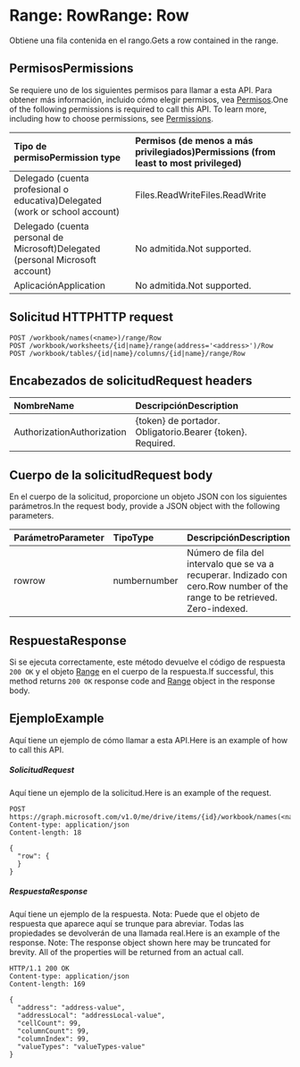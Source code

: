 # <a name="range-row"></a><span data-ttu-id="de684-101">Range: Row</span><span class="sxs-lookup"><span data-stu-id="de684-101">Range: Row</span></span>

<span data-ttu-id="de684-102">Obtiene una fila contenida en el rango.</span><span class="sxs-lookup"><span data-stu-id="de684-102">Gets a row contained in the range.</span></span>
## <a name="permissions"></a><span data-ttu-id="de684-103">Permisos</span><span class="sxs-lookup"><span data-stu-id="de684-103">Permissions</span></span>
<span data-ttu-id="de684-p101">Se requiere uno de los siguientes permisos para llamar a esta API. Para obtener más información, incluido cómo elegir permisos, vea [Permisos](../../../concepts/permissions_reference.md).</span><span class="sxs-lookup"><span data-stu-id="de684-p101">One of the following permissions is required to call this API. To learn more, including how to choose permissions, see [Permissions](../../../concepts/permissions_reference.md).</span></span>

|<span data-ttu-id="de684-106">Tipo de permiso</span><span class="sxs-lookup"><span data-stu-id="de684-106">Permission type</span></span>      | <span data-ttu-id="de684-107">Permisos (de menos a más privilegiados)</span><span class="sxs-lookup"><span data-stu-id="de684-107">Permissions (from least to most privileged)</span></span>              |
|:--------------------|:---------------------------------------------------------|
|<span data-ttu-id="de684-108">Delegado (cuenta profesional o educativa)</span><span class="sxs-lookup"><span data-stu-id="de684-108">Delegated (work or school account)</span></span> | <span data-ttu-id="de684-109">Files.ReadWrite</span><span class="sxs-lookup"><span data-stu-id="de684-109">Files.ReadWrite</span></span>    |
|<span data-ttu-id="de684-110">Delegado (cuenta personal de Microsoft)</span><span class="sxs-lookup"><span data-stu-id="de684-110">Delegated (personal Microsoft account)</span></span> | <span data-ttu-id="de684-111">No admitida.</span><span class="sxs-lookup"><span data-stu-id="de684-111">Not supported.</span></span>    |
|<span data-ttu-id="de684-112">Aplicación</span><span class="sxs-lookup"><span data-stu-id="de684-112">Application</span></span> | <span data-ttu-id="de684-113">No admitida.</span><span class="sxs-lookup"><span data-stu-id="de684-113">Not supported.</span></span> |

## <a name="http-request"></a><span data-ttu-id="de684-114">Solicitud HTTP</span><span class="sxs-lookup"><span data-stu-id="de684-114">HTTP request</span></span>
<!-- { "blockType": "ignored" } -->
```http
POST /workbook/names(<name>)/range/Row
POST /workbook/worksheets/{id|name}/range(address='<address>')/Row
POST /workbook/tables/{id|name}/columns/{id|name}/range/Row

```
## <a name="request-headers"></a><span data-ttu-id="de684-115">Encabezados de solicitud</span><span class="sxs-lookup"><span data-stu-id="de684-115">Request headers</span></span>
| <span data-ttu-id="de684-116">Nombre</span><span class="sxs-lookup"><span data-stu-id="de684-116">Name</span></span>       | <span data-ttu-id="de684-117">Descripción</span><span class="sxs-lookup"><span data-stu-id="de684-117">Description</span></span>|
|:---------------|:----------|
| <span data-ttu-id="de684-118">Authorization</span><span class="sxs-lookup"><span data-stu-id="de684-118">Authorization</span></span>  | <span data-ttu-id="de684-p102">{token} de portador. Obligatorio.</span><span class="sxs-lookup"><span data-stu-id="de684-p102">Bearer {token}. Required.</span></span> |

## <a name="request-body"></a><span data-ttu-id="de684-121">Cuerpo de la solicitud</span><span class="sxs-lookup"><span data-stu-id="de684-121">Request body</span></span>
<span data-ttu-id="de684-122">En el cuerpo de la solicitud, proporcione un objeto JSON con los siguientes parámetros.</span><span class="sxs-lookup"><span data-stu-id="de684-122">In the request body, provide a JSON object with the following parameters.</span></span>

| <span data-ttu-id="de684-123">Parámetro</span><span class="sxs-lookup"><span data-stu-id="de684-123">Parameter</span></span>    | <span data-ttu-id="de684-124">Tipo</span><span class="sxs-lookup"><span data-stu-id="de684-124">Type</span></span>   |<span data-ttu-id="de684-125">Descripción</span><span class="sxs-lookup"><span data-stu-id="de684-125">Description</span></span>|
|:---------------|:--------|:----------|
|<span data-ttu-id="de684-126">row</span><span class="sxs-lookup"><span data-stu-id="de684-126">row</span></span>|<span data-ttu-id="de684-127">number</span><span class="sxs-lookup"><span data-stu-id="de684-127">number</span></span>|<span data-ttu-id="de684-p103">Número de fila del intervalo que se va a recuperar. Indizado con cero.</span><span class="sxs-lookup"><span data-stu-id="de684-p103">Row number of the range to be retrieved. Zero-indexed.</span></span>|

## <a name="response"></a><span data-ttu-id="de684-130">Respuesta</span><span class="sxs-lookup"><span data-stu-id="de684-130">Response</span></span>

<span data-ttu-id="de684-131">Si se ejecuta correctamente, este método devuelve el código de respuesta `200 OK` y el objeto [Range](../resources/range.md) en el cuerpo de la respuesta.</span><span class="sxs-lookup"><span data-stu-id="de684-131">If successful, this method returns `200 OK` response code and [Range](../resources/range.md) object in the response body.</span></span>

## <a name="example"></a><span data-ttu-id="de684-132">Ejemplo</span><span class="sxs-lookup"><span data-stu-id="de684-132">Example</span></span>
<span data-ttu-id="de684-133">Aquí tiene un ejemplo de cómo llamar a esta API.</span><span class="sxs-lookup"><span data-stu-id="de684-133">Here is an example of how to call this API.</span></span>
##### <a name="request"></a><span data-ttu-id="de684-134">Solicitud</span><span class="sxs-lookup"><span data-stu-id="de684-134">Request</span></span>
<span data-ttu-id="de684-135">Aquí tiene un ejemplo de la solicitud.</span><span class="sxs-lookup"><span data-stu-id="de684-135">Here is an example of the request.</span></span>
<!-- {
  "blockType": "request",
  "name": "range_row"
}-->
```http
POST https://graph.microsoft.com/v1.0/me/drive/items/{id}/workbook/names(<name>)/range/Row
Content-type: application/json
Content-length: 18

{
  "row": {
  }
}
```

##### <a name="response"></a><span data-ttu-id="de684-136">Respuesta</span><span class="sxs-lookup"><span data-stu-id="de684-136">Response</span></span>
<span data-ttu-id="de684-p104">Aquí tiene un ejemplo de la respuesta. Nota: Puede que el objeto de respuesta que aparece aquí se trunque para abreviar. Todas las propiedades se devolverán de una llamada real.</span><span class="sxs-lookup"><span data-stu-id="de684-p104">Here is an example of the response. Note: The response object shown here may be truncated for brevity. All of the properties will be returned from an actual call.</span></span>
<!-- {
  "blockType": "response",
  "truncated": true,
  "@odata.type": "microsoft.graph.range"
} -->
```http
HTTP/1.1 200 OK
Content-type: application/json
Content-length: 169

{
  "address": "address-value",
  "addressLocal": "addressLocal-value",
  "cellCount": 99,
  "columnCount": 99,
  "columnIndex": 99,
  "valueTypes": "valueTypes-value"
}
```

<!-- uuid: 8fcb5dbc-d5aa-4681-8e31-b001d5168d79
2015-10-25 14:57:30 UTC -->
<!-- {
  "type": "#page.annotation",
  "description": "Range: Row",
  "keywords": "",
  "section": "documentation",
  "tocPath": ""
}-->